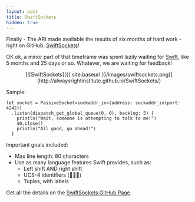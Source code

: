 ```yaml
---
layout: post
title: SwiftSockets
hidden: true
---
```

Finally - The ARI made available the results of six months of hard work -
right on GitHub:
[SwiftSockets](http://alwaysrightinstitute.github.io/SwiftSockets/)!

OK ok, a minor part of that timeframe was spent lazily waiting for
[Swift](http://www.apple.com/swift/), like 5 months and 25 days or so.
Whatever, we are waiting for feedback!

<center>[![SwiftSockets]({{ site.baseurl }}/images/swiftsockets.png)](http://alwaysrightinstitute.github.io/SwiftSockets/)</center>

Sample:

```
let socket = PassiveSocket<sockaddr_in>(address: sockaddr_in(port: 4242))
  .listen(dispatch_get_global_queue(0, 0), backlog: 5) {
    println("Wait, someone is attempting to talk to me!")
    $0.close()
    println("All good, go ahead!")
  }
```

Important goals included:

- Max line length: 80 characters
- Use as many language features Swift provides, such as:
  - Left shift AND right shift
  - UCS-4 identifiers (🐔🐔🐔)
  - Tuples, with labels

Get all the details on the
[SwiftSockets GitHub Page](http://alwaysrightinstitute.github.io/SwiftSockets/).
